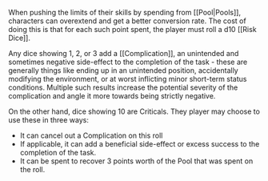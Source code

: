 When pushing the limits of their skills by spending from [[Pool|Pools]], characters can overextend and get a better conversion rate. The cost of doing this is that for each such point spent, the player must roll a d10 [[Risk Dice]]. 

Any dice showing 1, 2, or 3 add a [[Complication]], an unintended and sometimes negative side-effect to the completion of the task - these are generally things like ending up in an unintended position, accidentally modifying the environment, or at worst inflicting minor short-term status conditions. Multiple such results increase the potential severity of the complication and angle it more towards being strictly negative. 

On the other hand, dice showing 10 are Criticals. They player may choose to use these in three ways:
- It can cancel out a Complication on this roll
- If applicable, it can add a beneficial side-effect or excess success to the completion of the task.
- It can be spent to recover 3 points worth of the Pool that was spent on the roll.